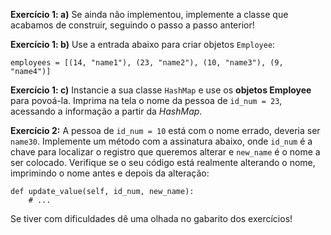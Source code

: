 **Exercício 1: a)** Se ainda não implementou, implemente a classe que acabamos de construir, seguindo o passo a passo anterior!

**Exercício 1: b)** Use a entrada abaixo para criar objetos `Employee`:

```
employees = [(14, "name1"), (23, "name2"), (10, "name3"), (9, "name4")]
```

**Exercício 1: c)** Instancie a sua classe `HashMap` e use os **objetos Employee** para povoá-la. Imprima na tela o nome da pessoa de `id_num = 23`, acessando a informação a partir da _HashMap_.

**Exercício 2:** A pessoa de `id_num = 10` está com o nome errado, deveria ser `name30`. Implemente um método com a assinatura abaixo, onde `id_num` é a chave para localizar o registro que queremos alterar e `new_name` é o nome a ser colocado. Verifique se o seu código está realmente alterando o nome, imprimindo o nome antes e depois da alteração:

```
def update_value(self, id_num, new_name):
    # ...
```

Se tiver com dificuldades dê uma olhada no gabarito dos exercícios!
